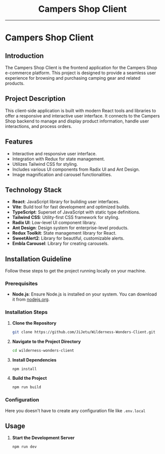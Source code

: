 <div align="center">
  <h1>Campers Shop Client</h1>
</div>

---

# Campers Shop Client

## Introduction

The Campers Shop Client is the frontend application for the Campers Shop e-commerce platform. This project is designed to provide a seamless user experience for browsing and purchasing camping gear and related products.

## Project Description

This client-side application is built with modern React tools and libraries to offer a responsive and interactive user interface. It connects to the Campers Shop backend to manage and display product information, handle user interactions, and process orders.

## Features

- Interactive and responsive user interface.
- Integration with Redux for state management.
- Utilizes Tailwind CSS for styling.
- Includes various UI components from Radix UI and Ant Design.
- Image magnification and carousel functionalities.

## Technology Stack

- **React**: JavaScript library for building user interfaces.
- **Vite**: Build tool for fast development and optimized builds.
- **TypeScript**: Superset of JavaScript with static type definitions.
- **Tailwind CSS**: Utility-first CSS framework for styling.
- **Radix UI**: Low-level UI component library.
- **Ant Design**: Design system for enterprise-level products.
- **Redux Toolkit**: State management library for React.
- **SweetAlert2**: Library for beautiful, customizable alerts.
- **Embla Carousel**: Library for creating carousels.

## Installation Guideline

Follow these steps to get the project running locally on your machine.

### Prerequisites

- **Node.js**: Ensure Node.js is installed on your system. You can download it from [nodejs.org](https://nodejs.org/).

### Installation Steps

1. **Clone the Repository**

   ```bash
   git clone https://github.com/JiJetu/Wilderness-Wonders-Client.git

   ```

2. **Navigate to the Project Directory**

   ```bash
   cd wilderness-wonders-client

   ```

3. **Install Dependencies**

   ```bash
   npm install

   ```

4. **Build the Project**

   ```bash
   npm run build

   ```

### Configuration

Here you doesn't have to create any configuration file like `.env.local`

## Usage

1. **Start the Development Server**

   ```bash
   npm run dev

   ```
